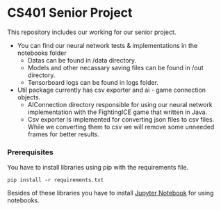 # CS401 Senior Project

This repository includes our working for our senior project.

- You can find our neural network tests & implementations in the notebooks folder
  - Datas can be found in /data directory.
  - Models and other necassary saving files can be found in /out directory.
  - Tensorboard logs can be found in logs folder.
- Util package currently has csv exporter and ai - game connection objects.
  - AIConnection directory responsible for using our neural network implementation with the FightingICE game that written in Java.
  - Csv exporter is implemented for converting json files to csv files. While we 
  converting them to csv we will remove some unneeded frames for better results.


### Prerequisites

You have to install libraries using pip with the requirements file. 

```
pip install -r requirements.txt
```

Besides of these libraries you have to install [Jupyter Notebook](http://jupyter.org/install.html) for using notebooks.

